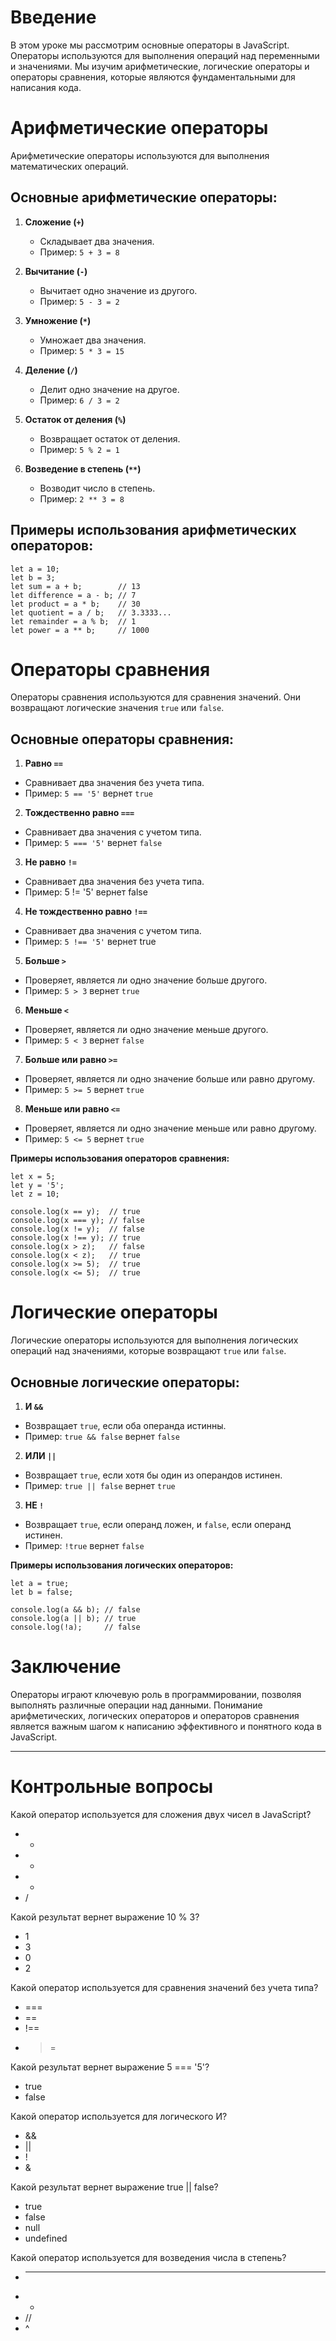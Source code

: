 # Введение

В этом уроке мы рассмотрим основные операторы в JavaScript. Операторы используются для выполнения операций над переменными и значениями. Мы изучим арифметические, логические операторы и операторы сравнения, которые являются фундаментальными для написания кода.

# Арифметические операторы

Арифметические операторы используются для выполнения математических операций.

## Основные арифметические операторы:

1. **Сложение (`+`)**
    - Складывает два значения.
    - Пример: `5 + 3 = 8`

2. **Вычитание (`-`)**
    - Вычитает одно значение из другого.
    - Пример: `5 - 3 = 2`

3. **Умножение (`*`)**
    - Умножает два значения.
    - Пример: `5 * 3 = 15`

4. **Деление (`/`)**
    - Делит одно значение на другое.
    - Пример: `6 / 3 = 2`

5. **Остаток от деления (`%`)**
    - Возвращает остаток от деления.
    - Пример: `5 % 2 = 1`

6. **Возведение в степень (`**`)**
    - Возводит число в степень.
    - Пример: `2 ** 3 = 8`

## Примеры использования арифметических операторов:

```
let a = 10;
let b = 3;
let sum = a + b;        // 13
let difference = a - b; // 7
let product = a * b;    // 30
let quotient = a / b;   // 3.3333...
let remainder = a % b;  // 1
let power = a ** b;     // 1000
```

# Операторы сравнения

Операторы сравнения используются для сравнения значений. Они возвращают логические значения `true` или `false`.

## Основные операторы сравнения:

1. **Равно `==`**
- Сравнивает два значения без учета типа.
- Пример: `5 == '5'` вернет `true`

2. **Тождественно равно `===`**
- Сравнивает два значения с учетом типа.
- Пример: `5 === '5'` вернет `false`

3. **Не равно `!=`**
- Сравнивает два значения без учета типа.
- Пример: 5 != '5' вернет false

4. **Не тождественно равно `!==`**
- Сравнивает два значения с учетом типа.
- Пример: `5 !== '5'` вернет true

5. **Больше `>`**
- Проверяет, является ли одно значение больше другого.
- Пример: `5 > 3` вернет `true`

6. **Меньше `<`**
- Проверяет, является ли одно значение меньше другого.
- Пример: `5 < 3` вернет `false`

7. **Больше или равно `>=`**
- Проверяет, является ли одно значение больше или равно другому.
- Пример: `5 >= 5` вернет `true`

8. **Меньше или равно `<=`**
- Проверяет, является ли одно значение меньше или равно другому.
- Пример: `5 <= 5` вернет `true`

**Примеры использования операторов сравнения:**

```
let x = 5;
let y = '5';
let z = 10;

console.log(x == y);  // true
console.log(x === y); // false
console.log(x != y);  // false
console.log(x !== y); // true
console.log(x > z);   // false
console.log(x < z);   // true
console.log(x >= 5);  // true
console.log(x <= 5);  // true
```

# Логические операторы

Логические операторы используются для выполнения логических операций над значениями, которые возвращают `true` или `false`.

## Основные логические операторы:

1. **И `&&`**
- Возвращает `true`, если оба операнда истинны.
- Пример: `true && false` вернет `false`

2. **ИЛИ `||`**
- Возвращает `true`, если хотя бы один из операндов истинен.
- Пример: `true || false` вернет `true`

3. **НЕ `!`**
- Возвращает `true`, если операнд ложен, и `false`, если операнд истинен.
- Пример: `!true` вернет `false`

**Примеры использования логических операторов:**

```
let a = true;
let b = false;

console.log(a && b); // false
console.log(a || b); // true
console.log(!a);     // false
```

# Заключение

Операторы играют ключевую роль в программировании, позволяя выполнять различные операции над данными. Понимание арифметических, логических операторов и операторов сравнения является важным шагом к написанию эффективного и понятного кода в JavaScript.

***

# Контрольные вопросы

Какой оператор используется для сложения двух чисел в JavaScript?
- *
- +
- -
- /

Какой результат вернет выражение 10 % 3?
- 1
- 3
- 0
- 2

Какой оператор используется для сравнения значений без учета типа?
- ===
- ==
- !==
- >=

Какой результат вернет выражение 5 === '5'?
- true
- false

Какой оператор используется для логического И?
- &&
- ||
- !
- &

Какой результат вернет выражение true || false?
- true
- false
- null
- undefined

Какой оператор используется для возведения числа в степень?
- ***
- *
- //
- ^
